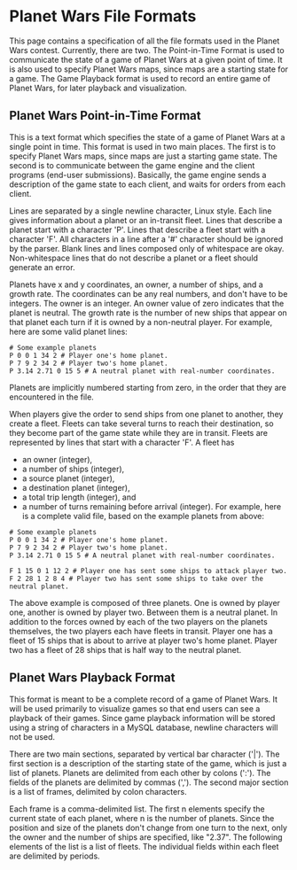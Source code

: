 # Planet Wars File Formats #

This page contains a specification of all the file formats used in the Planet Wars contest. Currently, there are two. The Point-in-Time Format is used to communicate the state of a game of Planet Wars at a given point of time. It is also used to specify Planet Wars maps, since maps are a starting state for a game. The Game Playback format is used to record an entire game of Planet Wars, for later playback and visualization.



## Planet Wars Point-in-Time Format ##

This is a text format which specifies the state of a game of Planet Wars at a single point in time. This format is used in two main places. The first is to specify Planet Wars maps, since maps are just a starting game state. The second is to communicate between the game engine and the client programs (end-user submissions). Basically, the game engine sends a description of the game state to each client, and waits for orders from each client.

Lines are separated by a single newline character, Linux style. Each line gives information about a planet or an in-transit fleet. Lines that describe a planet start with a character 'P'. Lines that describe a fleet start with a character 'F'. All characters in a line after a '#' character should be ignored by the parser. Blank lines and lines composed only of whitespace are okay. Non-whitespace lines that do not describe a planet or a fleet should generate an error.

Planets have x and y coordinates, an owner, a number of ships, and a growth rate. The coordinates can be any real numbers, and don't have to be integers. The owner is an integer. An owner value of zero indicates that the planet is neutral. The growth rate is the number of new ships that appear on that planet each turn if it is owned by a non-neutral player. For example, here are some valid planet lines:

```
# Some example planets
P 0 0 1 34 2 # Player one's home planet.
P 7 9 2 34 2 # Player two's home planet.
P 3.14 2.71 0 15 5 # A neutral planet with real-number coordinates.
```

Planets are implicitly numbered starting from zero, in the order that they are encountered in the file.

When players give the order to send ships from one planet to another, they create a fleet. Fleets can take several turns to reach their destination, so they become part of the game state while they are in transit. Fleets are represented by lines that start with a character 'F'. A fleet has
  * an owner (integer),
  * a number of ships (integer),
  * a source planet (integer),
  * a destination planet (integer),
  * a total trip length (integer), and
  * a number of turns remaining before arrival (integer).
For example, here is a complete valid file, based on the example planets from above:

```
# Some example planets
P 0 0 1 34 2 # Player one's home planet.
P 7 9 2 34 2 # Player two's home planet.
P 3.14 2.71 0 15 5 # A neutral planet with real-number coordinates.

F 1 15 0 1 12 2 # Player one has sent some ships to attack player two.
F 2 28 1 2 8 4 # Player two has sent some ships to take over the neutral planet.
```

The above example is composed of three planets. One is owned by player one, another is owned by player two. Between them is a neutral planet. In addition to the forces owned by each of the two players on the planets themselves, the two players each have fleets in transit. Player one has a fleet of 15 ships that is about to arrive at player two's home planet. Player two has a fleet of 28 ships that is half way to the neutral planet.

## Planet Wars Playback Format ##

This format is meant to be a complete record of a game of Planet Wars. It will be used primarily to visualize games so that end users can see a playback of their games. Since game playback information will be stored using a string of characters in a MySQL database, newline characters will not be used.

There are two main sections, separated by vertical bar character ('|'). The first section is a description of the starting state of the game, which is just a list of planets. Planets are delimited from each other by colons (':'). The fields of the planets are delimited by commas (','). The second major section is a list of frames, delimited by colon characters.

Each frame is a comma-delimited list. The first n elements specify the current state of each planet, where n is the number of planets. Since the position and size of the planets don't change from one turn to the next, only the owner and the number of ships are specified, like "2.37". The following elements of the list is a list of fleets. The individual fields within each fleet are delimited by periods.